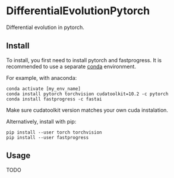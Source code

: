 # DifferentialEvolutionPytorch
Differential evolution in pytorch.

## Install

To install, you first need to install pytorch and fastprogress. It is recommended to use a separate [conda](https://www.anaconda.com/) environment.

For example, with anaconda:
```
conda activate [my_env_name]
conda install pytorch torchvision cudatoolkit=10.2 -c pytorch
conda install fastprogress -c fastai
```
Make sure cudatoolkit version matches your own cuda instalation.

Alternatively, install with pip:
```
pip install --user torch torchvision
pip install --user fastprogress 
```

## Usage

TODO

